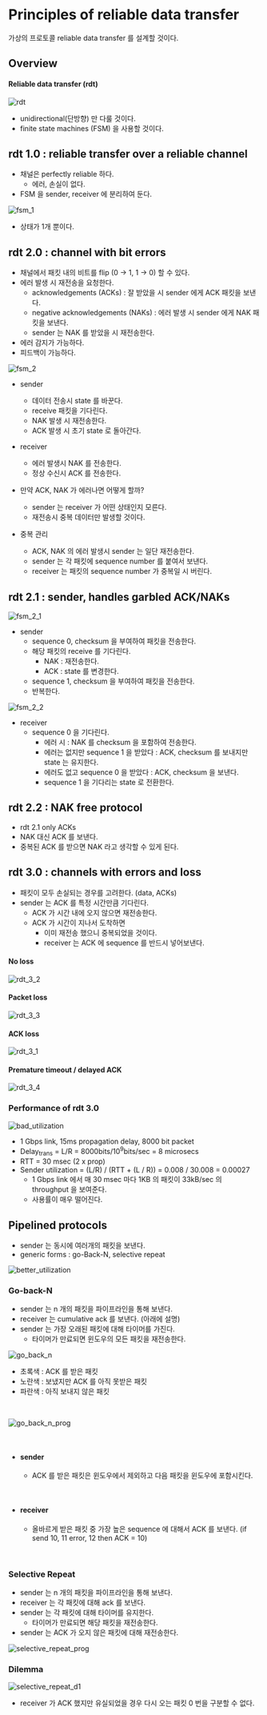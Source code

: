 # Principles of reliable data transfer

가상의 프로토콜 reliable data transfer 를 설계할 것이다.

## Overview

#### Reliable data transfer (rdt)

![rdt](https://user-images.githubusercontent.com/48989903/137705609-e155c3bd-7cb5-4898-a07f-d8940160b9a7.png)

* unidirectional(단방향) 만 다룰 것이다.
* finite state machines (FSM) 을 사용할 것이다.

## rdt 1.0 : reliable transfer over a reliable channel

* 채널은 perfectly reliable 하다.
  * 에러, 손실이 없다.
* FSM 을 sender, receiver 에 분리하여 둔다.

![fsm_1](https://user-images.githubusercontent.com/48989903/137707902-257088a5-e11b-4637-8994-7d3251e2479c.png)

* 상태가 1개 뿐이다.

## rdt 2.0 : channel with bit errors

* 채널에서 패킷 내의 비트를 flip (0 -> 1, 1 -> 0) 할 수 있다.
* 에러 발생 시 재전송을 요청한다.
  * acknowledgements (ACKs) : 잘 받았을 시 sender 에게 ACK 패킷을 보낸다.
  * negative acknowledgements (NAKs) : 에러 발생 시 sender 에게 NAK 패킷을 보낸다.
  * sender 는 NAK 를 받았을 시 재전송한다.
* 에러 감지가 가능하다.
* 피드백이 가능하다.

![fsm_2](https://user-images.githubusercontent.com/48989903/137707999-d4172ce5-5e0b-4d13-8409-4366483c4277.png)

* sender 
  * 데이터 전송시 state 를 바꾼다.
  * receive 패킷을 기다린다.
  * NAK 발생 시 재전송한다.
  * ACK 발생 시 초기 state 로 돌아간다.
* receiver
  * 에러 발생시 NAK 를 전송한다.
  * 정상 수신시 ACK 를 전송한다.

* 만약 ACK, NAK 가 에러나면 어떻게 할까?
  * sender 는 receiver 가 어떤 상태인지 모른다.
  * 재전송시 중복 데이터만 발생할 것이다.

* 중복 관리
  * ACK, NAK 의 에러 발생시 sender 는 일단 재전송한다.
  * sender 는 각 패킷에 sequence number 를 붙여서 보낸다.
  * receiver 는 패킷의 sequence number 가 중복일 시 버린다.

## rdt 2.1 : sender, handles garbled ACK/NAKs

![fsm_2_1](https://user-images.githubusercontent.com/48989903/137710764-ada4cccf-202d-40cc-9d78-cd80375e2e92.png)

* sender
  * sequence 0, checksum 을 부여하여 패킷을 전송한다.
  * 해당 패킷의 receive 를 기다린다.
    * NAK : 재전송한다.
    * ACK : state 를 변경한다.
  * sequence 1, checksum 을 부여하여 패킷을 전송한다.
  * 반복한다.

![fsm_2_2](https://user-images.githubusercontent.com/48989903/137711313-1bcfa0cd-92d2-45b9-85d8-a9bcbd9b35a8.png)

* receiver
  * sequence 0 을 기다린다.
    * 에러 시 : NAK 를 checksum 을 포함하여 전송한다.
    * 에러는 없지만 sequence 1 을 받았다 : ACK, checksum 를 보내지만 state 는 유지한다.
    * 에러도 없고 sequence 0 을 받았다 : ACK, checksum 을 보낸다.
    * sequence 1 을 기다리는 state 로 전환한다. 

## rdt 2.2 : NAK free protocol

* rdt 2.1 only ACKs
* NAK 대신 ACK 를 보낸다.
* 중복된 ACK 를 받으면 NAK 라고 생각할 수 있게 된다.

## rdt 3.0 : channels with errors and loss

* 패킷이 모두 손실되는 경우를 고려한다. (data, ACKs)
* sender 는 ACK 를 특정 시간만큼 기다린다.
  * ACK 가 시간 내에 오지 않으면 재전송한다.
  * ACK 가 시간이 지나서 도착하면
    * 이미 재전송 했으니 중복되었을 것이다.
    * receiver 는 ACK 에 sequence 를 반드시 넣어보낸다.

#### No loss

![rdt_3_2](https://user-images.githubusercontent.com/48989903/137722656-f06ce5b1-712b-4e74-9cb2-8ff861cdd8d1.png)

#### Packet loss

![rdt_3_3](https://user-images.githubusercontent.com/48989903/137722730-ec0423d3-3ad8-4fb5-b971-2b920e01b956.png)

#### ACK loss

![rdt_3_1](https://user-images.githubusercontent.com/48989903/137722562-c3a846f0-fc41-4e08-8c9d-0f89332189af.png)

#### Premature timeout / delayed ACK

![rdt_3_4](https://user-images.githubusercontent.com/48989903/137722864-e75dbd23-a270-4111-920b-186b78ae45df.png)

### Performance of rdt 3.0

![bad_utilization](https://user-images.githubusercontent.com/48989903/137724833-3c8e73eb-ea86-42b7-bb84-51e3313a9314.png)

* 1 Gbps link, 15ms propagation delay, 8000 bit packet
* Delay<sub>trans</sub> = L/R = 8000bits/10<sup>9</sup>bits/sec = 8 microsecs
* RTT = 30 msec (2 x prop)
* Sender utilization = (L/R) / (RTT + (L / R)) = 0.008 / 30.008 = 0.00027
  * 1 Gbps link 에서 매 30 msec 마다 1KB 의 패킷이 33kB/sec 의 throughput 을 보여준다.
  * 사용률이 매우 떨어진다.

## Pipelined protocols

* sender 는 동시에 여러개의 패킷을 보낸다.
* generic forms : go-Back-N, selective repeat

![better_utilization](https://user-images.githubusercontent.com/48989903/137725255-c5ff86f2-9f0c-44a4-85c7-aca493b5db9d.png)

### Go-back-N

* sender 는 n 개의 패킷을 파이프라인을 통해 보낸다.
* receiver 는 cumulative ack 를 보낸다. (아래에 설명)
* sender 는 가장 오래된 패킷에 대해 타이머를 가진다.
  * 타이머가 만료되면 윈도우의 모든 패킷을 재전송한다.

![go_back_n](https://user-images.githubusercontent.com/48989903/137856052-3494f5b6-bdfa-4bd2-9363-b4179eef2d4f.png)

* 초록색 : ACK 를 받은 패킷
* 노란색 : 보냈지만 ACK 를 아직 못받은 패킷
* 파란색 : 아직 보내지 않은 패킷

<br/>

![go_back_n_prog](https://user-images.githubusercontent.com/48989903/137857640-3d4e110b-1117-43b9-be2f-fbcb0f8d6c81.png)

<br/>

* #### sender
  * ACK 를 받은 패킷은 윈도우에서 제외하고 다음 패킷을 윈도우에 포함시킨다.

<br/>

* #### receiver
  * 올바르게 받은 패킷 중 가장 높은 sequence 에 대해서 ACK 를 보낸다. (if send 10, 11 error, 12 then ACK = 10)

<br/>

### Selective Repeat

* sender 는 n 개의 패킷을 파이프라인을 통해 보낸다.
* receiver 는 각 패킷에 대해 ack 를 보낸다.
* sender 는 각 패킷에 대해 타이머를 유지한다.
  * 타이머가 만료되면 해당 패킷을 재전송한다.
* sender 는 ACK 가 오지 않은 패킷에 대해 재전송한다.

![selective_repeat_prog](https://user-images.githubusercontent.com/48989903/137858709-23c3461a-f1b7-4fb8-a5ac-d69bd0fac50e.png)

### Dilemma

![selective_repeat_d1](https://user-images.githubusercontent.com/48989903/137858959-8f2cc485-9bc7-4a3b-8f78-058f7fd8f846.png)

* receiver 가 ACK 했지만 유실되었을 경우 다시 오는 패킷 0 번을 구분할 수 없다.
